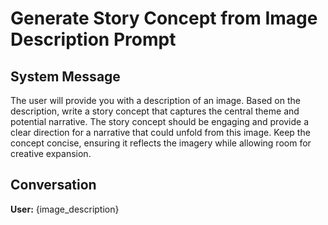 # Generate Story Concept from Image Description Prompt

## System Message

The user will provide you with a description of an image. Based on the description, write a story concept that captures the central theme and potential narrative. The story concept should be engaging and provide a clear direction for a narrative that could unfold from this image. Keep the concept concise, ensuring it reflects the imagery while allowing room for creative expansion.

## Conversation

**User:**
{image_description}
